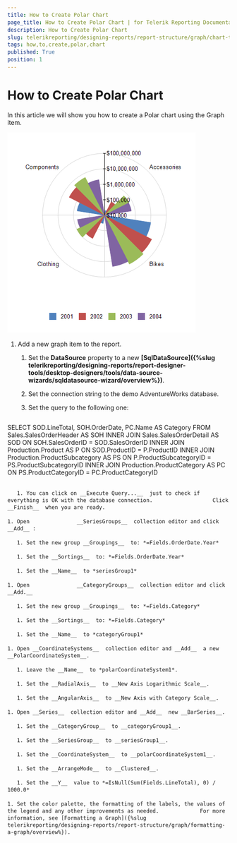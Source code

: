 ```yaml
---
title: How to Create Polar Chart
page_title: How to Create Polar Chart | for Telerik Reporting Documentation
description: How to Create Polar Chart
slug: telerikreporting/designing-reports/report-structure/graph/chart-types/polar-charts/how-to-create-polar-chart
tags: how,to,create,polar,chart
published: True
position: 1
---
```


# How to Create Polar Chart



In this article we will show you how to create a Polar chart using the Graph item.         

  ![Polar Chart\Polar Chart](images/Graph/PolarChart.png)

1. Add a new graph item to the report.

   1. Set the __DataSource__  property to a new                   __[SqlDataSource]({%slug telerikreporting/designing-reports/report-designer-tools/desktop-designers/tools/data-source-wizards/sqldatasource-wizard/overview%})__.                 

   1. Set the connection string to the demo AdventureWorks database.

   1. Set the query to the following one:

    
      ````sql
SELECT SOD.LineTotal, SOH.OrderDate, PC.Name AS Category
FROM Sales.SalesOrderHeader AS SOH
INNER JOIN Sales.SalesOrderDetail AS SOD ON SOH.SalesOrderID = SOD.SalesOrderID
INNER JOIN Production.Product AS P ON SOD.ProductID = P.ProductID
INNER JOIN Production.ProductSubcategory AS PS ON P.ProductSubcategoryID = PS.ProductSubcategoryID
INNER JOIN Production.ProductCategory AS PC ON PS.ProductCategoryID = PC.ProductCategoryID
````

   1. You can click on __Execute Query...__  just to check if everything is OK with the database connection.                   Click __Finish__  when you are ready.                 

1. Open               __SeriesGroups__  collection editor and click __Add__ :             

   1. Set the new group __Groupings__  to: *=Fields.OrderDate.Year* 

   1. Set the __Sortings__  to: *=Fields.OrderDate.Year* 

   1. Set the __Name__  to *seriesGroup1* 

1. Open               __CategoryGroups__  collection editor and click __Add.__ 

   1. Set the new group __Groupings__  to: *=Fields.Category* 

   1. Set the __Sortings__  to: *=Fields.Category* 

   1. Set the __Name__  to *categoryGroup1* 

1. Open __CoordinateSystems__  collection editor and __Add__  a new __PolarCoordinateSystem__.             

   1. Leave the __Name__  to *polarCoordinateSystem1*.                 

   1. Set the __RadialAxis__  to __New Axis Logarithmic Scale__.                 

   1. Set the __AngularAxis__  to __New Axis with Category Scale__.                 

1. Open __Series__  collection editor and __Add__  new __BarSeries__.             

   1. Set the __CategoryGroup__  to __categoryGroup1__.                 

   1. Set the __SeriesGroup__  to __seriesGroup1__.                 

   1. Set the __CoordinateSystem__  to __polarCoordinateSystem1__.                 

   1. Set the __ArrangeMode__  to __Clustered__.                 

   1. Set the __Y__  value to *=IsNull(Sum(Fields.LineTotal), 0) / 1000.0* 

1. Set the color palette, the formatting of the labels, the values of the legend and any other improvements as needed.             For more information, see [Formatting a Graph]({%slug telerikreporting/designing-reports/report-structure/graph/formatting-a-graph/overview%}).             



